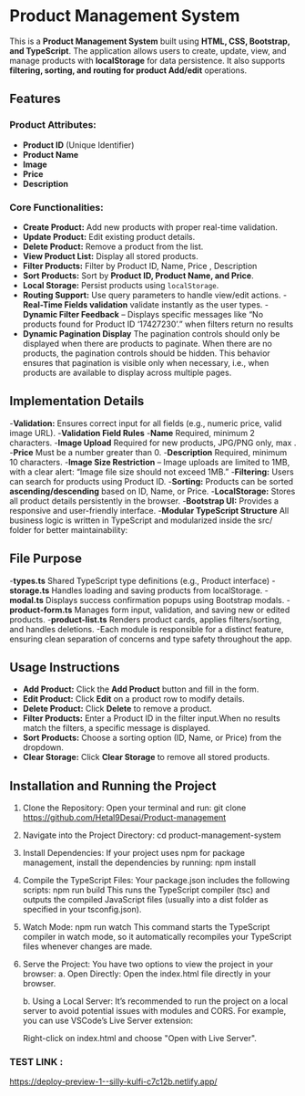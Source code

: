 # Product Management System

This is a **Product Management System** built using **HTML, CSS, Bootstrap, and TypeScript**. The application allows users to create, update, view, and manage products with **localStorage** for data persistence. It also supports **filtering, sorting, and routing for product Add/edit** operations.

## Features

### **Product Attributes:**

- **Product ID** (Unique Identifier)
- **Product Name**
- **Image**
- **Price**
- **Description**

### **Core Functionalities:**

- **Create Product:** Add new products with proper real-time validation.
- **Update Product:** Edit existing product details.
- **Delete Product:** Remove a product from the list.
- **View Product List:** Display all stored products.
- **Filter Products:** Filter by Product ID, Name, Price , Description
- **Sort Products:** Sort by **Product ID, Product Name, and Price**.
- **Local Storage:** Persist products using `localStorage`.
- **Routing Support:** Use query parameters to handle view/edit actions. -**Real-Time Fields validation** validate instantly as the user types. -**Dynamic Filter Feedback** – Displays specific messages like “No products found for Product ID ‘17427230’.” when filters return no results
- **Dynamic Pagination Display** The pagination controls should only be displayed when there are products to paginate. When there are no products, the pagination controls should be hidden. This behavior ensures that pagination is visible only when necessary, i.e., when products are available to display across multiple pages.

## Implementation Details

-**Validation:** Ensures correct input for all fields (e.g., numeric price, valid image URL). -**Validation Field Rules** -**Name** Required, minimum 2 characters. -**Image Upload** Required for new products, JPG/PNG only, max . -**Price** Must be a number greater than 0. -**Description** Required, minimum 10 characters. -**Image Size Restriction** – Image uploads are limited to 1MB, with a clear alert: “Image file size should not exceed 1MB.” -**Filtering:** Users can search for products using Product ID. -**Sorting:** Products can be sorted **ascending/descending** based on ID, Name, or Price. -**LocalStorage:** Stores all product details persistently in the browser. -**Bootstrap UI:** Provides a responsive and user-friendly interface. -**Modular TypeScript Structure** All business logic is written in TypeScript and modularized inside the src/ folder for better maintainability:

## File Purpose

-**types.ts** Shared TypeScript type definitions (e.g., Product interface) -**storage.ts** Handles loading and saving products from localStorage. -**modal.ts** Displays success confirmation popups using Bootstrap modals. -**product-form.ts** Manages form input, validation, and saving new or edited products. -**product-list.ts** Renders product cards, applies filters/sorting, and handles deletions.
-Each module is responsible for a distinct feature, ensuring clean separation of concerns and type safety throughout the app.

## Usage Instructions

- **Add Product:** Click the **Add Product** button and fill in the form.
- **Edit Product:** Click **Edit** on a product row to modify details.
- **Delete Product:** Click **Delete** to remove a product.
- **Filter Products:** Enter a Product ID in the filter input.When no results match the filters, a specific message is displayed.
- **Sort Products:** Choose a sorting option (ID, Name, or Price) from the dropdown.
- **Clear Storage:** Click **Clear Storage** to remove all stored products.

## Installation and Running the Project

1. Clone the Repository:
   Open your terminal and run:
   git clone https://github.com/Hetal9Desai/Product-management

2. Navigate into the Project Directory:
   cd product-management-system

3. Install Dependencies:
   If your project uses npm for package management, install the dependencies by running:
   npm install

4. Compile the TypeScript Files:
   Your package.json includes the following scripts:
   npm run build
   This runs the TypeScript compiler (tsc) and outputs the compiled JavaScript files (usually into a dist folder as specified in your tsconfig.json).

5. Watch Mode:
   npm run watch This command starts the TypeScript compiler in watch mode, so it automatically recompiles your TypeScript files whenever changes are made.

6. Serve the Project: You have two options to view the project in your browser:
   a. Open Directly: Open the index.html file directly in your browser.

   b. Using a Local Server: It’s recommended to run the project on a local server to avoid potential issues with modules and CORS. For example, you can use VSCode’s Live Server extension:

   Right-click on index.html and choose "Open with Live Server".

### TEST LINK :

https://deploy-preview-1--silly-kulfi-c7c12b.netlify.app/
